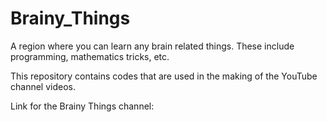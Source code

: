 # Brainy_Things

A region where you can learn any brain related things. These include programming, mathematics tricks, etc.

This repository contains codes that are used in the making of the YouTube channel videos.

Link for the Brainy Things channel:
